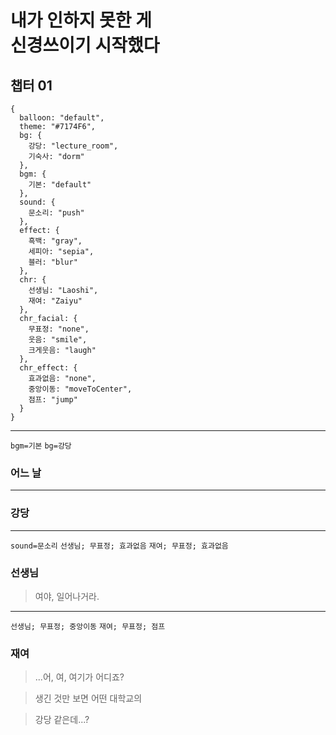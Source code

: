 
# 내가 인하지 못한 게<br>신경쓰이기 시작했다

## 챕터 01

```
{
  balloon: "default",
  theme: "#7174F6",
  bg: {
    강당: "lecture_room",
    기숙사: "dorm"
  },
  bgm: {
    기본: "default"
  },
  sound: {
    문소리: "push"
  },
  effect: {
    흑백: "gray",
    세피아: "sepia",
    블러: "blur"
  },
  chr: {
    선생님: "Laoshi",
    재여: "Zaiyu"
  },
  chr_facial: {
    무표정: "none",
    웃음: "smile",
    크게웃음: "laugh"
  },
  chr_effect: {
    효과없음: "none",
    중앙이동: "moveToCenter",
    점프: "jump"
  }
}
```

---

`bgm=기본` `bg=강당`
### 어느 날

---

<!--bgm--> <!--bg-->
### 강당

---

<!--bgm--> <!--bg-->
`sound=문소리` `선생님; 무표정; 효과없음` `재여; 무표정; 효과없음`

### 선생님
> 여야, 일어나거라.

---

<!--bgm--> <!--bg-->
`선생님; 무표정; 중앙이동` `재여; 무표정; 점프`

### 재여
> ...어, 여, 여기가 어디죠?

> 생긴 것만 보면 어떤 대학교의 

> 강당 같은데...?
